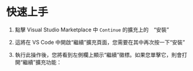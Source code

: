 # 快速上手

1. 點擊 Visual Studio Marketplace 中 `Continue` 的擴充上的　“安裝”

2. 這將在 VS Code 中開啟“繼續”擴充頁面，您需要在其中再次按一下“安裝”

3. 執行此操作後，您將看到左側欄上顯示“繼續”徽標。如果您單擊它，則會打開“繼續”擴充功能：